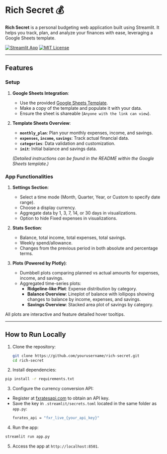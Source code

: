 # Rich Secret 💰

**Rich Secret** is a personal budgeting web application built using Streamlit. It helps you track, plan, and analyze your finances with ease, leveraging a Google Sheets template.

[![Streamlit App](https://img.shields.io/badge/Streamlit-Live_App-brightgreen)](https://rich-se-cret.streamlit.app/)
[![MIT License](https://img.shields.io/badge/License-MIT-blue.svg)](LICENSE)

---

## Features

### Setup
1. **Google Sheets Integration**:
   - Use the provided [Google Sheets Template](https://docs.google.com/spreadsheets/d/19wTUH2nv4bkI2fPUgGaLDiFV9tyY3N1j3hBoVx2zBsk).
   - Make a copy of the template and populate it with your data.
   - Ensure the sheet is shareable (`Anyone with the link can view`).

2. **Template Sheets Overview**:
   - **`monthly_plan`**: Plan your monthly expenses, income, and savings.
   - **`expenses`, `income`, `savings`**: Track actual financial data.
   - **`categories`**: Data validation and customization.
   - **`init`**: Initial balance and savings data.

   *(Detailed instructions can be found in the README within the Google Sheets template.)*

### App Functionalities
1. **Settings Section**:
   - Select a time mode (Month, Quarter, Year, or Custom to specify date range).
   - Choose a display currency.
   - Aggregate data by 1, 3, 7, 14, or 30 days in visualizations.
   - Option to hide Fixed expenses in visualizations.

2. **Stats Section**:
     - Balance, total income, total expenses, total savings.
     - Weekly spend/allowance.
     - Changes from the previous period in both absolute and percentage terms.

3. **Plots (Powered by Plotly)**:
   - Dumbbell plots comparing planned vs actual amounts for expenses, income, and savings.
   - Aggregated time-series plots:
     - **Ridgeline-like Plot**: Expense distribution by category.
     - **Balance Overview**: Lineplot of balance with lollipops showing changes to balance by income, expenses, and savings.
     - **Savings Overview**: Stacked area plot of savings by category.

  All plots are interactive and feature detailed hover tooltips.

---

## How to Run Locally
1. Clone the repository:
   ```bash
   git clone https://github.com/yourusername/rich-secret.git
   cd rich-secret
   ```
2. Install dependencies:
  ```bash
  pip install -r requirements.txt
  ```
3. Configure the currency conversion API:
  - Register at [fxratesapi.com](https://fxratesapi.com/) to obtain an API key.
  - Save the key in `.streamlit/secrets.toml` located in the same folder as `app.py`:
    ```bash
    fxrates_api = "fxr_live_{your_api_key}"
    ```
4. Run the app:
  ```bash
  streamlit run app.py
  ```
5. Access the app at `http://localhost:8501`.

